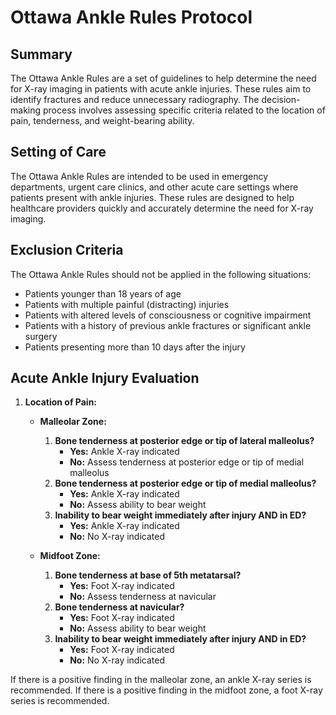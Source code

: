 # Ottawa Ankle Rules Protocol

## Summary

The Ottawa Ankle Rules are a set of guidelines to help determine the need for X-ray imaging in patients with acute ankle injuries. These rules aim to identify fractures and reduce unnecessary radiography. The decision-making process involves assessing specific criteria related to the location of pain, tenderness, and weight-bearing ability.

## Setting of Care

The Ottawa Ankle Rules are intended to be used in emergency departments, urgent care clinics, and other acute care settings where patients present with ankle injuries. These rules are designed to help healthcare providers quickly and accurately determine the need for X-ray imaging.

## Exclusion Criteria

The Ottawa Ankle Rules should not be applied in the following situations:
- Patients younger than 18 years of age
- Patients with multiple painful (distracting) injuries
- Patients with altered levels of consciousness or cognitive impairment
- Patients with a history of previous ankle fractures or significant ankle surgery
- Patients presenting more than 10 days after the injury

## Acute Ankle Injury Evaluation

1. **Location of Pain:**
    - **Malleolar Zone:**
        1. **Bone tenderness at posterior edge or tip of lateral malleolus?**
            - **Yes:** Ankle X-ray indicated
            - **No:** Assess tenderness at posterior edge or tip of medial malleolus
        2. **Bone tenderness at posterior edge or tip of medial malleolus?**
            - **Yes:** Ankle X-ray indicated
            - **No:** Assess ability to bear weight
        3. **Inability to bear weight immediately after injury AND in ED?**
            - **Yes:** Ankle X-ray indicated
            - **No:** No X-ray indicated
    
    - **Midfoot Zone:**
        1. **Bone tenderness at base of 5th metatarsal?**
            - **Yes:** Foot X-ray indicated
            - **No:** Assess tenderness at navicular
        2. **Bone tenderness at navicular?**
            - **Yes:** Foot X-ray indicated
            - **No:** Assess ability to bear weight
        3. **Inability to bear weight immediately after injury AND in ED?**
            - **Yes:** Foot X-ray indicated
            - **No:** No X-ray indicated

If there is a positive finding in the malleolar zone, an ankle X-ray series is recommended. If there is a positive finding in the midfoot zone, a foot X-ray series is recommended.
